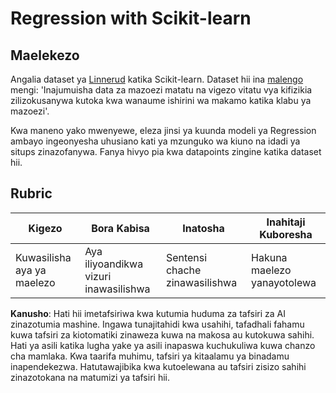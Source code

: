 # Regression with Scikit-learn

## Maelekezo

Angalia dataset ya [Linnerud](https://scikit-learn.org/stable/modules/generated/sklearn.datasets.load_linnerud.html#sklearn.datasets.load_linnerud) katika Scikit-learn. Dataset hii ina [malengo](https://scikit-learn.org/stable/datasets/toy_dataset.html#linnerrud-dataset) mengi: 'Inajumuisha data za mazoezi matatu na vigezo vitatu vya kifizikia zilizokusanywa kutoka kwa wanaume ishirini wa makamo katika klabu ya mazoezi'.

Kwa maneno yako mwenyewe, eleza jinsi ya kuunda modeli ya Regression ambayo ingeonyesha uhusiano kati ya mzunguko wa kiuno na idadi ya situps zinazofanywa. Fanya hivyo pia kwa datapoints zingine katika dataset hii.

## Rubric

| Kigezo                        | Bora Kabisa                          | Inatosha                       | Inahitaji Kuboresha           |
| ----------------------------- | ------------------------------------ | ----------------------------- | ---------------------------- |
| Kuwasilisha aya ya maelezo    | Aya iliyoandikwa vizuri inawasilishwa | Sentensi chache zinawasilishwa | Hakuna maelezo yanayotolewa  |

**Kanusho**:
Hati hii imetafsiriwa kwa kutumia huduma za tafsiri za AI zinazotumia mashine. Ingawa tunajitahidi kwa usahihi, tafadhali fahamu kuwa tafsiri za kiotomatiki zinaweza kuwa na makosa au kutokuwa sahihi. Hati ya asili katika lugha yake ya asili inapaswa kuchukuliwa kuwa chanzo cha mamlaka. Kwa taarifa muhimu, tafsiri ya kitaalamu ya binadamu inapendekezwa. Hatutawajibika kwa kutoelewana au tafsiri zisizo sahihi zinazotokana na matumizi ya tafsiri hii.